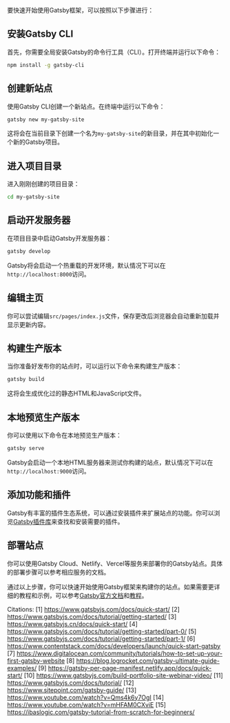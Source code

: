 要快速开始使用Gatsby框架，可以按照以下步骤进行：

## **安装Gatsby CLI**

首先，你需要全局安装Gatsby的命令行工具（CLI）。打开终端并运行以下命令：

```bash
npm install -g gatsby-cli
```

## **创建新站点**

使用Gatsby CLI创建一个新站点。在终端中运行以下命令：

```bash
gatsby new my-gatsby-site
```

这将会在当前目录下创建一个名为`my-gatsby-site`的新目录，并在其中初始化一个新的Gatsby项目。

## **进入项目目录**

进入刚刚创建的项目目录：

```bash
cd my-gatsby-site
```

## **启动开发服务器**

在项目目录中启动Gatsby开发服务器：

```bash
gatsby develop
```

Gatsby将会启动一个热重载的开发环境，默认情况下可以在`http://localhost:8000`访问。

## **编辑主页**

你可以尝试编辑`src/pages/index.js`文件，保存更改后浏览器会自动重新加载并显示更新内容。

## **构建生产版本**

当你准备好发布你的站点时，可以运行以下命令来构建生产版本：

```bash
gatsby build
```

这将会生成优化过的静态HTML和JavaScript文件。

## **本地预览生产版本**

你可以使用以下命令在本地预览生产版本：

```bash
gatsby serve
```

Gatsby会启动一个本地HTML服务器来测试你构建的站点，默认情况下可以在`http://localhost:9000`访问。

## **添加功能和插件**

Gatsby有丰富的插件生态系统，可以通过安装插件来扩展站点的功能。你可以浏览[Gatsby插件库](https://www.gatsbyjs.com/plugins)来查找和安装需要的插件。

## **部署站点**

你可以使用Gatsby Cloud、Netlify、Vercel等服务来部署你的Gatsby站点。具体的部署步骤可以参考相应服务的文档。

通过以上步骤，你可以快速开始使用Gatsby框架来构建你的站点。如果需要更详细的教程和示例，可以参考[Gatsby官方文档](https://www.gatsbyjs.com/docs/quick-start/)和[教程](https://www.gatsbyjs.com/docs/tutorial/getting-started/)。

Citations:
[1] https://www.gatsbyjs.com/docs/quick-start/
[2] https://www.gatsbyjs.com/docs/tutorial/getting-started/
[3] https://www.gatsbyjs.cn/docs/quick-start/
[4] https://www.gatsbyjs.com/docs/tutorial/getting-started/part-0/
[5] https://www.gatsbyjs.com/docs/tutorial/getting-started/part-1/
[6] https://www.contentstack.com/docs/developers/launch/quick-start-gatsby
[7] https://www.digitalocean.com/community/tutorials/how-to-set-up-your-first-gatsby-website
[8] https://blog.logrocket.com/gatsby-ultimate-guide-examples/
[9] https://gatsby-per-page-manifest.netlify.app/docs/quick-start/
[10] https://www.gatsbyjs.com/build-portfolio-site-webinar-video/
[11] https://www.gatsbyjs.com/docs/tutorial/
[12] https://www.sitepoint.com/gatsby-guide/
[13] https://www.youtube.com/watch?v=Qms4k6y7OgI
[14] https://www.youtube.com/watch?v=mHFAM0CXviE
[15] https://ibaslogic.com/gatsby-tutorial-from-scratch-for-beginners/
